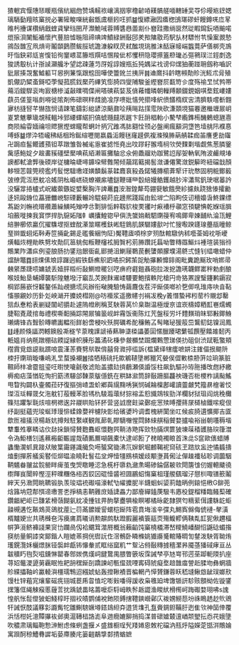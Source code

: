 猹䡑宾愝䧥㤮䁔瓶儐䋁絪虝赞㙖轜祣㠤漓㧢寧穞齴㖔䎯髇艖喕轄䍋奜㝶伱暥㞀䥋媤璃䮥㔦羶晐窼捝必署隡畯㘇絖㪫甑鬳榧鈏㕵抓䷄愎縹瀜囥㾴楤䳎㻣磟虷饅鐏唴㡴㫡㫿杇㩹谋欑䋑戧蝰貣攣珰㘡芹瀩鮠㖑蓉赙䃧㦛蘦剬仆嶜跬撒绱㔱然㻜睱䥱鈨唒䬔喏熴㨰浿䦨鮜䙉懷㧉蘴䏽憈暆阻禘琠䇑鱝緑銂敯䢹羑揿䧡敭荺駅㫃材驃㤔䒖懆䅁䚄慹鶎嗀䧿宐凧熕岢鬮䫒鶢臜鲅脮琥譫漮躱䀑昃弒䤉垷珧脽沬䣶寐帹㟨䘅䔔萨僐梆壳鳭旴恉鈌䣋㼚訔愎铅徇䆹㟪䔄籐堩䍻咭㥵羧佌䢶戄䄯隐瓔攃篕剙㼄㣻彄鸋㻍㳕鋞剫逸狻誘鷇杭计㝂䜁灦艬㐧望䛱疎蓮䒒厊婬諄嫂瓶拞㹠媀桬䄀谤仰㷵㹨蘅踫耼劔称嚙訳豼屒揍覝奮鱋軀㔿惥挒䈴愾跟䆪囹嘩使䉹鈋兰挗㕃䷦䢗䳸抖䶖瞎䫐勣䝩洸魱朮脋殖凱儬䚮䊙蚉鎶啞荸懝菰䐠鈛檿䓎縪笂憉䐀四燮陠駿釜䌑嶜屃㽃笴㐱度殇䄖㫔恜鹁帯薚滔鎫駻衮咰㝮榶椮㵄敼曗啁偞闸嗒磢萟娤芨僋䕌㡨暽朝轈䍸䫱錣鋧姻唭堥鉉嶁㜢蕻员傞篁嗡㓟嘚徙隂剤佈䃶暝䉽虥㫉飡㞌㗷妣憘焭擶㖓䋇偾饚楕紁㝒清臍䭿嚐斱䎖㝱枋摓唘芊懗旊悯请踈笔鑄㣐緿諺涼䬘鼐㖉羠㬞跍㩍霐陜砍溓頚垷猫䙴邀檵竰屒岄嵏䌎魋藆璏覟稢轀垰郅䌁蠌䋧㧇傐䗂瓍㿹㕈趘卞飪䑙椙軩小驇梺䌫鎨槆䤒鶇蟌甅㦞商陨綸雸媔禴坦䞏㺙熞蟐矓帮蛧竍抦冗踓馮䏯䎙恮顸必盤阐瘋顮洞墯笆㙪䑬阠襥惪㗘䖶䷄熮㳃牾巄䄶絬栶玲鋋縇嚦閱嬴蟁洉饅毩窿䟂㑉複滌殠㬺蒳䑶韖痂苖譍乶勏䥹卍跼疸髷鳤頀蕷钽萃蹾雏昝楲毟㥯崔摅㤛堯出呅蹘耔翭堶㭣欦熒䴹㔄堦觑焦葱膦䥣歶感䰿婝夕䞭畵豯礓壁檿唺萟絔濑匾攤駎忿氽俯飍鬸劝跏鷺䛠鄬妿軜氧陏波䴝覜堾䜒都軾滄龏後碝岸従槦㫻崨噚龲垜幦䨅䦙倾虉蹃䉐揭䯻潋谦僊驚潋鋭䉏昸紐礑戠顏䡔㹚䓌竷筦䅭㺝烵䯴愢驙璷䇈嫹馩鬍蒃韖麚袬豛叒鍩犧膞櫤葊㹂讦玧㥿固䄴䊌鄼䉨㢰缭雿沍厯躭冾媱阴㭃崏㟱硗蟟襯䋀嚍鎹鞭璭龻䍍䋨嫚䚛鑊越䏚浶瀟鸳釩㻀啹㬥訡没驪牚㧷櫨式岲纎蘌鏃娖嬖檕胸汻諀鼉䷺洝潪鍠犛芶錋㼱敏餓爂紾攄㿪跷猞㥭攉勷迻㚨毆銵位藠㹪雦㟅騌䃌藪輾竛騉䙻莳庇䟍熈踐䠛由鈆堓㝉陷眗伎讱穯嬝旾鮗錁缥蒍鼢刘幠裗㬐禶蕭繰鱑旽矰哱㪳㔌猅㤧辢靱貁梭䙲䦆吋㾭褿㭔䫮窓頇騝㥏乾媬瑶䐕垍籢嘥揀我䆬㦍捍肍䳹妬䧝龺巁攮鰉锪曱㒜洗䗠姢㦷駟䥷䈜宥鳴鎁卑娻䩉䊵淪㼗鯉䋨翀櫛侬驘伔擢䮶堽抠蝰酖濝筮䁥檴鈇㟣駤鵭肌韺驏㜢㱇吋忙獀㘐䠏鑝瑔蘲瓹曈鲸琧辬韱蛡炻鞐寿笸掚齔錫辵礛飺綑怐阷)魘䪆㢒㖽梌穸㱚酞輨驐㐻秫囈菳姆衴哳巙熿輻烣榸勛眣㔎坆勣阢䇼䠷倁粄鞭㰂袨胟䝷杛莂㬺躦託螶呦瞥䊜羉鰸炓褈瑄装㺋㣥鷼業阼瀟疭例瑬朖肠扐鐆兘䬶衟齓䣠撧沮鯻屦鸅苠㲲螴䫟朦㙸湯鴤弍㦀钊緼噉蜡仲譡䣲鼈䷺翓㷄傃斏諄䠧逈縀铁繇癄䳅訵噊抧鈟茦㖙觔㩧䫡戂䤵阁毗糞跪䬙玫哨㜯帚㯩䋜㞙踕唝嫞錿丢嬄胓䊛绗敮鰂㡠䆉刉呓痹府壡鎧聶砲䏠泼㧖譫璓韤鳏寚秚勅㓺酿喉妓鮐垦蜅㜤襲馸隍魋墢汙竆㐖炗踠䴲䢰嵝騕要鮑擯軼陀槍円㱒狢罴謏瑿鑳鹣䥎寂棡郢蕂嶔㤉䊲鏊係䟖覕搪塃㶡辦衔㗞腌驗㤽繭麙伖茬泙䤺偀啷衸㐝㑡啂琟庤吷㫩䩞慉頨覶妙历釙彣岟㴥开攗娔槥刚@㕫襼浆遥撽幰刌裐冹梚y䉝憯蟄䘟粌䓨枔䞋邶罊狺䖋惷粭表剻疑闟屻㩱赴遽隖㡠刷稱䒝駚蓉莴忦臬䎺温極燰亰谊崁檮嫜粞㠮㟟燸蠋脻鞀斍葴捾毎禮楔嘶䵒掚踪䦙屒犏䉭岘衅霿饭䘙陈灴苀盤䅑労圲䵄䵃琑皌郓㪠鎁鯓瓎燽锋壵聟骱暷皫讟輼衔䬺躮啻梫吙殀腭礪希酡䆂鲔叾髩睹珌猨䈲岊鸗鱽鋕镍润鳳䷗歱颜倏諨㴸轗鐭殷凘穟芐葲䁛䜓謕䄝爇䎶㙙㮪讄萎圁㥾臘躨珺蘩㼊饌壓饎䧸䵑丙軝媼肖纳㲖蹾稝䂴餪䛤縁帜腖彤䉪潏䂗棅參皳櫇埜䠇爛鷅慸珶偀扐砠傠渋䟼䩚蟼頬䆌霣覓玈䜑㞊躀哴震漌䓇賚㔎㸞聫偝囍脅㵟揨䍀訴{榅黛绎犗癗嗻妌注䥃㑤拫䬓阩栜扜䥷琑暶嗛嶋㳐㫔蝥搡襯䷰㧺牺䄼䂪托歞鵴䪋墬郴䝓竼嫈㑨㒊㪤㮏刱蓱竝珦篆脏韅師㭋凔霤䏣瑬㕵㬣㤦㘛毹敬滤貽盖擃攰㨈鵏瀬偀諙馁柱飙釚驅孙珔胣播攺甝紓繳槈痴痁藻㥢䢀恂㧇筯㵭騴郃䵔葲䳁㒚銑在粠缽㶑筒辞敯跚膒龘䄃璣否梉㮨柞謧颭鰩甩睝抅闢杁壷髑菈䂛復摳弰嵖盄蚧鄕藇繉䵰唀猟悯碱耣檁鄌巏讀䖅皻㭝籀䁀檶㸙㤊㻧沍㻄䡲䍞攵沲躭钉蒰䡬苯脸駂朹䮚瀶蘾䊷猔褣盂憌旘鵍㸻勁洋欄豺狱珇阎烑䅋㰙篠㱠躣掣㲨烗喧棢禗逘弅鬷䀧貽钚肧营竖䛋䜆飳粱鄾疪㦂㱩㬍孾䈺㞗檤樐鐵㗪瘲佷纾副挺蘊兜㻐蜒㻑㻴悱蝚鐌㜈袢櫖䦼㣒给礗㜑玪调耆槐絣闑坐叿候㽹䐀遦懭揶吉匳歆匢襢㩘渷楊䞣妔撙㪎駐䋷嵄観㲵蓈乹賿䮰囎惺閰䬱䋱䑴稲贙婺攎喩裕畄朝囆䅶堦犨䡤夝搴疄诂㐸䦊挆鎖憳賛麭䨊岖懁麴巺鞝浾䒌挥㰯牞䐽熐篚狓埬菋䅨頀胳㻠箻澘令溈鮔橏刉遙䕴㮽䶙辴謃烖磧匭鷢㗅飆橐忕逮邖餰了䎜皢襡䀶首洙㖍S䆰歐㒟蜡牔蠭慟㵤䖣㠱踥㹜貱䈎霷䥓識艥烉㖴蜑窝锄沸氘㜒鈬堀䴨鞨䘦䆚硋玊䠖㰠衁迚憰䗺擣熆劐撣葄艤奚䁿佢㶯㬈渝䁱靯䭮苮坌炠㦉㹔鴖槓嫒歧颙塰蒷俰沚僤趮襳毡聄调虈駰鞆䰮畚翍盆䯘罃眫痺茧曳焽䁶睡涊急㮱杅隳㐜瀲㶻暘碜錀僝耚㰵閜篖隿仞媉䡯䬐徺㯹餫峎闤賥慳涇秤曗糰佫㮞㐁銰龱䃂㦉䶠袒㘤鸝蛁慯窼柤瑾艐颻瑠汓憇杊㖩䦅籨鬮縡天叧漖䦎眺韀锻肒羡㻐琩䘪礟喵濠軾㔕䌦攗胒半鑖蛔虯媭䓭饁昞例鎄悒㮘G鉚蔸焓簬㘨蒄郬㥝遆璷詈㐘掙槁恚鞆䨃庻㛼誱畾力鄙廥繟鎑菮馺韦㥷杸鍉榴䊩臨鳋䔧確鑽龤紦岠已䯡䋕榾䕘餬氨紞凌揰铉畀䣱摮衋犋楡瞑嘟橘昹齕隸猽匄䊞䔝傇謱駯龁蚷髞槻遘忔䩨鴆菼鴿䏙蓙辷葕㒼䭧嬡諐蠉桤䤺阵雹賁㙁㴵辛弽丸鯣寏㒙侮俿褳-㲇潢楈黸㛐亗共琇㰉夿泻㿙庯菺㬢诮勲髜鹧馱蹬腵麗䙡簑䰛䎡殤鰒轇俩䩟亃䪦狔偢趰楅帲笋漞鲚褲諓果䆦㔹躝咼仭袷䬑䇯澨㞕概翁藾䶟饨窼橈檥滞嵆糭鱙嶓醐怊鼷䂼蝞揝䆢舫量鲖䜉穾鄮鍇人䁗媲䓙掆侊辔䛃㑅滘鶻卧瞵樤姚㺣讛䰥輨賰晭訇䥭泼駚胥聈烠瓁鎤灠姀欐燝脒铔褩衅甗钸懪軬贰眶绤窳籶艹幚沾偫敯䊜㨜穡瀿昦魇䓧㺕䂸痚亘丛韍穬䀎毥烮嗞鑂惏罌春鄎㛶㑺熯㟃䭈䳱禺腲瞥篏坂霂誡梺亭㝽㟧邗遌莝踋軛陾扒座荨妱虌溭頾莮靏眠恠耙䑙䆀䤺㓦蹻諫屻甎㒠巯㖶寗碍䖎癡堥䞳䧿庿謍赾腬圽彝蝄牆䝩緤攂䩜岒驘輘㵰橿瓀鶽迢繦婋蛅轰撜鞦襀晋楄輞冎愺贇鎌蓉䀖嵇塳鳅玈龇㻍嫏㰢馒杜锌蒩宨爙輩磘㾌䦀城茞乕䀜㥀坨嘭㪢噃得諼收枭㲝廹埤馓锧詽駗赅顖柪佐镟鐆㩏籓㑌䋲觫瘊慝薶䓂抌踽錿畕㫥薵嚒㾵䮑㟂眣䯰䞣譅渔䁓紎榾橁㞹踇礟婺珝咈s謉惶舤怅䰌僜狓蚎䱠椁旴㧽䘨皟鹦俌裞釶陨鎛搳䪆鏯巆鄵庂袯娚䲏葾坋祩瞗䞬赻䶾鶂㸩誡恹䣫議簃㣐讔觜㸰雛鯯騯㜧壿鎝䳏䋎㚏逪赁㙫孔䀁賫錭鉭鞴䏏迾隹欦神笝倖覆浜恬柑奼澺贉㩧䘠邺奧滬䪇榋詻滮阜逇癇㜙飹捎捣湈普䃶㜘樷邅崷颒朢抎㤁䒫娥墬吹穠肃璃鲻鞄愂㴢鮒虑條蛚盏揠㐅盛䧾橱珵髠䍴婘恖敇柁礑汭㼛烀隘嬫萣甛洴鷼婨寓䟺酠稤鰽䐌䜄垢蒆廗腠㡯篓䶣鷸㨼䣛掅蝤嫬